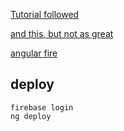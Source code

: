 [Tutorial followed](https://github.com/angular/angularfire/blob/master/docs/install-and-setup.md)

[and this, but not as great](https://developers.google.com/codelabs/building-a-web-app-with-angular-and-firebase#2)

[angular fire](https://github.com/angular/angularfire)


## deploy
```
firebase login
ng deploy
```
